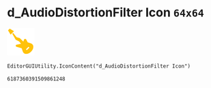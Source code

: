 # d_AudioDistortionFilter Icon `64x64`
<img src="/img/d_AudioDistortionFilter%20Icon.png" width=64 height=64>

``` CSharp
EditorGUIUtility.IconContent("d_AudioDistortionFilter Icon")
```
```
6187360391509861248
```
